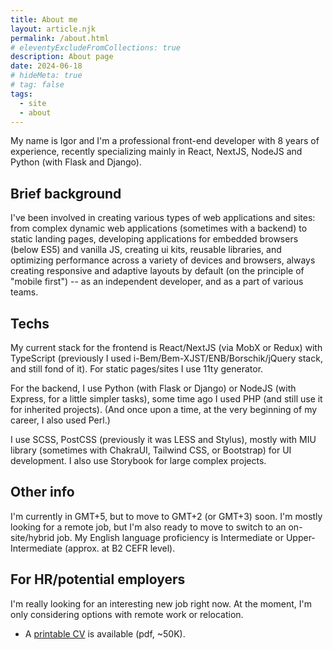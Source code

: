 ```yaml
---
title: About me
layout: article.njk
permalink: /about.html
# eleventyExcludeFromCollections: true
description: About page
date: 2024-06-18
# hideMeta: true
# tag: false
tags:
  - site
  - about
---
```


<!--
@changed 2024.06.18, 05:41
-->

My name is Igor and I'm a professional front-end developer with 8 years of experience, recently specializing mainly in React, NextJS, NodeJS and Python (with Flask and Django).

## Brief background

I've been involved in creating various types of web applications and sites: from complex dynamic web applications (sometimes with a backend) to static landing pages, developing applications for embedded browsers (below ES5) and vanilla JS, creating ui kits, reusable libraries, and optimizing performance across a variety of devices and browsers, always creating responsive and adaptive layouts by default (on the principle of "mobile first") -- as an independent developer, and as a part of various teams.

## Techs

My current stack for the frontend is React/NextJS (via MobX or Redux) with TypeScript (previously I used i-Bem/Bem-XJST/ENB/Borschik/jQuery stack, and still fond of it). For static pages/sites I use 11ty generator.

For the backend, I use Python (with Flask or Django) or NodeJS (with Express, for a little simpler tasks), some time ago I used PHP (and still use it for inherited projects). (And once upon a time, at the very beginning of my career, I also used Perl.)

I use SCSS, PostCSS (previously it was LESS and Stylus), mostly with MIU library (sometimes with ChakraUI, Tailwind CSS, or Bootstrap) for UI development. I also use Storybook for large complex projects.

## Other info

I'm currently in GMT+5, but to move to GMT+2 (or GMT+3) soon. I'm mostly looking for a remote job, but I'm also ready to move to switch to an on-site/hybrid job. My English language proficiency is Intermediate or Upper-Intermediate (approx. at B2 CEFR level).

## For HR/potential employers

I'm really looking for an interesting new job right now. At the moment, I'm only considering options with remote work or relocation.

- A <a href="https://raw.githubusercontent.com/lilliputten/lilliputten.github.io/master/site/cv-lilliputten-2023-v1-1-3.pdf" target="_blank">printable CV</a> is available (pdf, ~50K).
